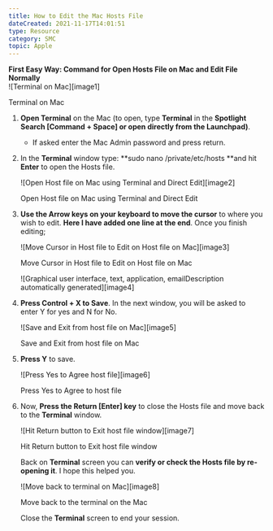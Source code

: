 ```yaml
---
title: How to Edit the Mac Hosts File
dateCreated: 2021-11-17T14:01:51
type: Resource
category: SMC
topic: Apple
---
```

**First Easy Way: Command for Open Hosts File on Mac and Edit File Normally**  
![Terminal on Mac][image1]

Terminal on Mac

1. **Open Terminal** on the Mac (to open, type **Terminal** in the **Spotlight Search \[Command \+ Space\] or open directly from the Launchpad)**.

   * If asked enter the Mac Admin password and press return.  
2. In the **Terminal** window type: **sudo nano /private/etc/hosts **and hit **Enter** to open the Hosts file.

   ![Open Host file on Mac using Terminal and Direct Edit][image2]

   Open Host file on Mac using Terminal and Direct Edit

3. **Use the Arrow keys on your keyboard to move the cursor** to where you wish to edit. **Here I have added one line at the end**. Once you finish editing;

   ![Move Cursor in Host file to Edit on Host file on Mac][image3]

   Move Cursor in Host file to Edit on Host file on Mac

   ![Graphical user interface, text, application, emailDescription automatically generated][image4]

4. **Press Control \+ X to Save**. In the next window, you will be asked to enter Y for yes and N for No.

   ![Save and Exit from host file on Mac][image5]

   Save and Exit from host file on Mac

5. **Press Y** to save.

   ![Press Yes to Agree host file][image6]

   Press Yes to Agree to host file

6. Now, **Press the Return \[Enter\] key** to close the Hosts file and move back to the **Terminal** window.

   ![Hit Return button to Exit host file window][image7]

   Hit Return button to Exit host file window

   Back on **Terminal** screen you can **verify or check the Hosts file by re-opening it**. I hope this helped you.

   ![Move back to terminal on Mac][image8]

   Move back to the terminal on the Mac

   Close the **Terminal** screen to end your session.
